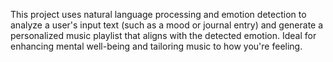 This project uses natural language processing and emotion detection to analyze a user's input text (such as a mood or journal entry) and generate a personalized music playlist that aligns with the detected emotion. Ideal for enhancing mental well-being and tailoring music to how you're feeling.

